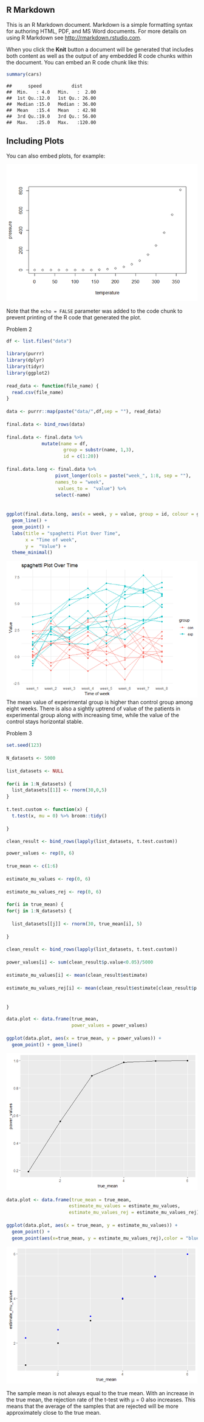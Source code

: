 ## R Markdown

This is an R Markdown document. Markdown is a simple formatting syntax
for authoring HTML, PDF, and MS Word documents. For more details on
using R Markdown see <http://rmarkdown.rstudio.com>.

When you click the **Knit** button a document will be generated that
includes both content as well as the output of any embedded R code
chunks within the document. You can embed an R code chunk like this:

``` r
summary(cars)
```

    ##      speed           dist       
    ##  Min.   : 4.0   Min.   :  2.00  
    ##  1st Qu.:12.0   1st Qu.: 26.00  
    ##  Median :15.0   Median : 36.00  
    ##  Mean   :15.4   Mean   : 42.98  
    ##  3rd Qu.:19.0   3rd Qu.: 56.00  
    ##  Max.   :25.0   Max.   :120.00

## Including Plots

You can also embed plots, for example:

![](p8105_hw5_zw2977_files/figure-markdown_github/pressure-1.png)

Note that the `echo = FALSE` parameter was added to the code chunk to
prevent printing of the R code that generated the plot.

Problem 2

``` r
df <- list.files("data")

library(purrr)
library(dplyr)
library(tidyr)
library(ggplot2)

read_data <- function(file_name) {
  read.csv(file_name)
}
 
data <- purrr::map(paste("data/",df,sep = ""), read_data)

final.data <- bind_rows(data)

final.data <- final.data %>%
             mutate(name = df,
                     group = substr(name, 1,3),
                     id = c(1:20)) 

final.data.long <- final.data %>%
                  pivot_longer(cols = paste("week_", 1:8, sep = ""),
                  names_to = "week",
                   values_to =  "value") %>%
                  select(-name)


ggplot(final.data.long, aes(x = week, y = value, group = id, colour = group)) +
  geom_line() +
  geom_point() +
  labs(title = "spaghetti Plot Over Time",
       x = "Time of week",
       y =  "Value") +
  theme_minimal()
```

![](p8105_hw5_zw2977_files/figure-markdown_github/unnamed-chunk-4-1.png)
The mean value of experimental group is higher than control group among
eight weeks. There is also a sightly uptrend of value of the patients in
experimental group along with increasing time, while the value of the
control stays horizontal stable.

Problem 3

``` r
set.seed(123)

N_datasets <- 5000

list_datasets <- NULL

for(i in 1:N_datasets) {
  list_datasets[[1]] <- rnorm(30,0,5)
}

t.test.custom <- function(x) {
  t.test(x, mu = 0) %>% broom::tidy()
  
}

clean_result <- bind_rows(lapply(list_datasets, t.test.custom))
```

``` r
power_values <- rep(0, 6)

true_mean <- c(1:6)

estimate_mu_values <- rep(0, 6)

estimate_mu_values_rej <- rep(0, 6)

for(i in true_mean) {
for(j in 1:N_datasets) {
  
  list_datasets[[j]] <- rnorm(30, true_mean[i], 5)

}

clean_result <- bind_rows(lapply(list_datasets, t.test.custom))

power_values[i] <- sum(clean_result$p.value<0.05)/5000

estimate_mu_values[i] <- mean(clean_result$estimate)

estimate_mu_values_rej[i] <- mean(clean_result$estimate[clean_result$p.value<0.05])


}
```

``` r
data.plot <- data.frame(true_mean,
                        power_values = power_values)

ggplot(data.plot, aes(x = true_mean, y = power_values)) +
  geom_point() + geom_line()
```

![](p8105_hw5_zw2977_files/figure-markdown_github/unnamed-chunk-7-1.png)

``` r
data.plot <- data.frame(true_mean = true_mean,
                       estimeate_mu_values = estimate_mu_values,
                       estimate_mu_values_rej = estimate_mu_values_rej)

ggplot(data.plot, aes(x = true_mean, y = estimate_mu_values)) +
  geom_point() +
  geom_point(aes(x=true_mean, y = estimate_mu_values_rej),color = "blue")
```

![](p8105_hw5_zw2977_files/figure-markdown_github/unnamed-chunk-8-1.png)

The sample mean is not always equal to the true mean. With an increase
in the true mean, the rejection rate of the t-test with μ = 0 also
increases. This means that the average of the samples that are rejected
will be more approximately close to the true mean.
